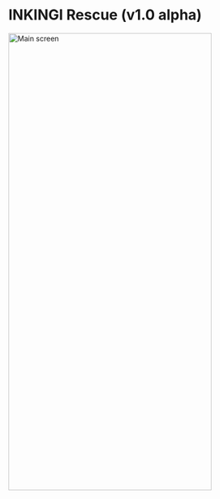 # INKINGI Rescue (v1.0 alpha)

<img width="400" height="900" alt="Main screen" src="https://github.com/user-attachments/assets/71218cb6-ce58-4739-894d-77194472c3a6" />
